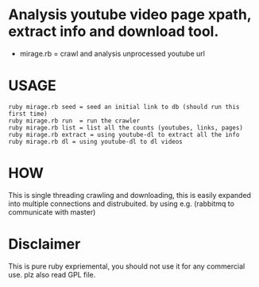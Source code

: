 Analysis youtube video page xpath, extract info and download tool.
=================================================================

* mirage.rb = crawl and analysis unprocessed youtube url

USAGE
=====

    ruby mirage.rb seed = seed an initial link to db (should run this first time)
    ruby mirage.rb run  = run the crawler
    ruby mirage.rb list = list all the counts (youtubes, links, pages)
    ruby mirage.rb extract = using youtube-dl to extract all the info
    ruby mirage.rb dl = using youtube-dl to dl videos

HOW
===
This is single threading crawling and downloading, this is easily expanded into multiple connections and distrubuited. by using e.g. (rabbitmq to communicate with master)

Disclaimer
==========
This is pure ruby expriemental, you should not use it for any commercial use. plz also read GPL file.
